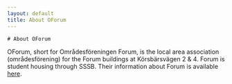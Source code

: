 ```yaml
---
layout: default
title: About OForum
---
```

	# About OForum

OForum, short for Områdesföreningen Forum, is the local area association (områdesförening) for the Forum buildings at Körsbärsvägen 2 & 4.
Forum is student housing through SSSB. Their information about Forum is available [here](https://www.sssb.se/en/our-housing/our-areas-in-the-city/forum/).

